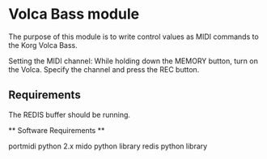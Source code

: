 Volca Bass module
=================

The purpose of this module is to write control values as MIDI commands to the Korg Volca Bass.

Setting the MIDI channel: While holding down the MEMORY button, turn on the Volca. Specify the channel and press the REC button.

## Requirements

The REDIS buffer should be running.

** Software Requirements **

portmidi
python 2.x
mido python library
redis python library
